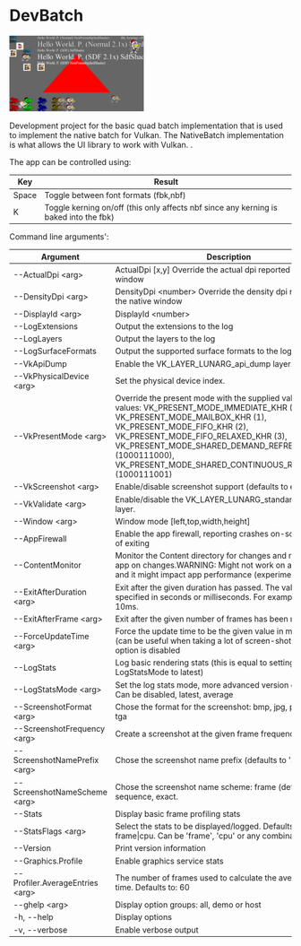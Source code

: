 <!-- #AG_DEMOAPP_HEADER_BEGIN# -->
# DevBatch
<img src="Example.jpg" height="135px">

<!-- #AG_DEMOAPP_HEADER_END# -->
<!-- #AG_BRIEF_BEGIN# -->
Development project for the basic quad batch implementation that is used to implement the native batch for Vulkan.
The NativeBatch implementation is what allows the UI library to work with Vulkan.
.
<!-- #AG_BRIEF_END# -->

The app can be controlled using:

Key         | Result
------------|---------------------------------------------------------------------------------------
Space       | Toggle between font formats (fbk,nbf)
K           | Toggle kerning on/off (this only affects nbf since any kerning is baked into the fbk)

<!-- #AG_DEMOAPP_COMMANDLINE_ARGUMENTS_BEGIN# -->

Command line arguments':

Argument                        |Description                                                                                                                                                                                                                                                                                                                |Source
--------------------------------|---------------------------------------------------------------------------------------------------------------------------------------------------------------------------------------------------------------------------------------------------------------------------------------------------------------------------|---------------
--ActualDpi \<arg>              |ActualDpi [x,y] Override the actual dpi reported by the native window                                                                                                                                                                                                                                                      |DemoHost
--DensityDpi \<arg>             |DensityDpi \<number> Override the density dpi reported by the native window                                                                                                                                                                                                                                                |DemoHost
--DisplayId \<arg>              |DisplayId \<number>                                                                                                                                                                                                                                                                                                        |DemoHost
--LogExtensions                 |Output the extensions to the log                                                                                                                                                                                                                                                                                           |DemoHost
--LogLayers                     |Output the layers to the log                                                                                                                                                                                                                                                                                               |DemoHost
--LogSurfaceFormats             |Output the supported surface formats to the log                                                                                                                                                                                                                                                                            |DemoHost
--VkApiDump                     |Enable the VK_LAYER_LUNARG_api_dump layer.                                                                                                                                                                                                                                                                                 |DemoHost
--VkPhysicalDevice \<arg>       |Set the physical device index.                                                                                                                                                                                                                                                                                             |DemoHost
--VkPresentMode \<arg>          |Override the present mode with the supplied value. Known values: VK_PRESENT_MODE_IMMEDIATE_KHR (0), VK_PRESENT_MODE_MAILBOX_KHR (1), VK_PRESENT_MODE_FIFO_KHR (2), VK_PRESENT_MODE_FIFO_RELAXED_KHR (3), VK_PRESENT_MODE_SHARED_DEMAND_REFRESH_KHR (1000111000), VK_PRESENT_MODE_SHARED_CONTINUOUS_REFRESH_KHR (1000111001)|DemoHost
--VkScreenshot \<arg>           |Enable/disable screenshot support (defaults to enabled)                                                                                                                                                                                                                                                                    |DemoHost
--VkValidate \<arg>             |Enable/disable the VK_LAYER_LUNARG_standard_validation layer.                                                                                                                                                                                                                                                              |DemoHost
--Window \<arg>                 |Window mode [left,top,width,height]                                                                                                                                                                                                                                                                                        |DemoHost
--AppFirewall                   |Enable the app firewall, reporting crashes on-screen instead of exiting                                                                                                                                                                                                                                                    |DemoHostManager
--ContentMonitor                |Monitor the Content directory for changes and restart the app on changes.WARNING: Might not work on all platforms and it might impact app performance (experimental)                                                                                                                                                       |DemoHostManager
--ExitAfterDuration \<arg>      |Exit after the given duration has passed. The value can be specified in seconds or milliseconds. For example 10s or 10ms.                                                                                                                                                                                                  |DemoHostManager
--ExitAfterFrame \<arg>         |Exit after the given number of frames has been rendered                                                                                                                                                                                                                                                                    |DemoHostManager
--ForceUpdateTime \<arg>        |Force the update time to be the given value in microseconds (can be useful when taking a lot of screen-shots). If 0 this option is disabled                                                                                                                                                                                |DemoHostManager
--LogStats                      |Log basic rendering stats (this is equal to setting LogStatsMode to latest)                                                                                                                                                                                                                                                |DemoHostManager
--LogStatsMode \<arg>           |Set the log stats mode, more advanced version of LogStats. Can be disabled, latest, average                                                                                                                                                                                                                                |DemoHostManager
--ScreenshotFormat \<arg>       |Chose the format for the screenshot: bmp, jpg, png (default), tga                                                                                                                                                                                                                                                          |DemoHostManager
--ScreenshotFrequency \<arg>    |Create a screenshot at the given frame frequency                                                                                                                                                                                                                                                                           |DemoHostManager
--ScreenshotNamePrefix \<arg>   |Chose the screenshot name prefix (defaults to 'Screenshot')                                                                                                                                                                                                                                                                |DemoHostManager
--ScreenshotNameScheme \<arg>   |Chose the screenshot name scheme: frame (default), sequence, exact.                                                                                                                                                                                                                                                        |DemoHostManager
--Stats                         |Display basic frame profiling stats                                                                                                                                                                                                                                                                                        |DemoHostManager
--StatsFlags \<arg>             |Select the stats to be displayed/logged. Defaults to frame\|cpu. Can be 'frame', 'cpu' or any combination                                                                                                                                                                                                                  |DemoHostManager
--Version                       |Print version information                                                                                                                                                                                                                                                                                                  |DemoHostManager
--Graphics.Profile              |Enable graphics service stats                                                                                                                                                                                                                                                                                              |GraphicsService
--Profiler.AverageEntries \<arg>|The number of frames used to calculate the average frame-time. Defaults to: 60                                                                                                                                                                                                                                             |ProfilerService
--ghelp \<arg>                  |Display option groups: all, demo or host                                                                                                                                                                                                                                                                                   |base
-h, --help                      |Display options                                                                                                                                                                                                                                                                                                            |base
-v, --verbose                   |Enable verbose output                                                                                                                                                                                                                                                                                                      |base
<!-- #AG_DEMOAPP_COMMANDLINE_ARGUMENTS_END# -->
